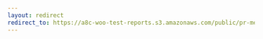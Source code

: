 ```yaml
---
layout: redirect
redirect_to: https://a8c-woo-test-reports.s3.amazonaws.com/public/pr-merge/44219/api/index.html
---
```

